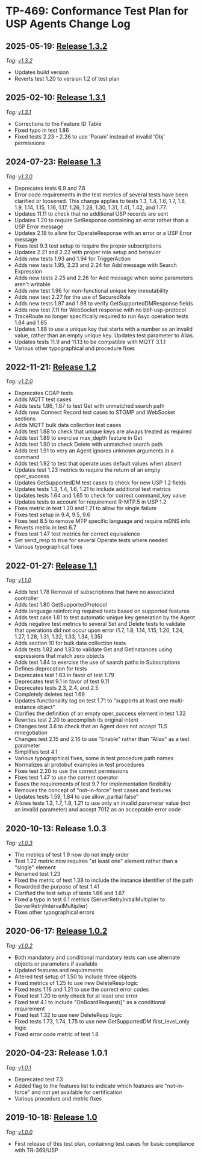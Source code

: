 <!-- do not edit! this file was created from PROJECT.yaml by project-parser.py -->

# TP-469: Conformance Test Plan for USP Agents Change Log

## 2025-05-19: [Release 1.3.2][TP-469 Amendment 3 Corrigendum 2]

*Tag: [v1.3.2]*

* Updates build version
* Reverts test 1.20 to version 1.2 of test plan

## 2025-02-10: [Release 1.3.1][TP-469 Amendment 3 Corrigendum 1]

*Tag: [v1.3.1]*

* Corrections to the Feature ID Table
* Fixed typo in test 1.86
* Fixed tests 2.23 - 2.26 to use 'Param' instead of invalid 'Obj' permissions

## 2024-07-23: [Release 1.3][TP-469 Amendment 3]

*Tag: [v1.3.0]*

* Deprecates tests 6.9 and 7.6
* Error code requirements in the test metrics of several tests have been clarified or loosened. This change applies to tests 1.3, 1.4, 1.6, 1.7, 1.8, 1.9, 1.14, 1.15, 1.16, 1.17, 1.26, 1.28, 1.30, 1.31, 1.41, 1.42, and 1.77.
* Updates 11.11 to check that no additional USP records are sent
* Updates 1.20 to require SetResponse containing an error rather than a USP Error message
* Updates 2.18 to allow for OperateResponse with an error or a USP Error message
* Fixes test 9.3 test setup to require the proper subscriptions
* Updates 2.21 and 2.22 with proper role setup and behavior
* Adds new tests 1.93 and 1.94 for TriggerAction
* Adds new tests 1.95, 2.23 and 2.24 for Add message with Search Expression
* Adds new tests 2.25 and 2.26 for Add message when some parameters aren't writable
* Adds new test 1.96 for non-functional unique key immutability
* Adds new test 2.27 for the use of SecuredRole
* Adds new tests 1.97 and 1.98 to verify GetSupportedDMResponse fields
* Adds new test 7.11 for WebSocket response with no bbf-usp-protocol
* TraceRoute no longer specifically required to run Asyc operation tests 1.64 and 1.65
* Updates 1.88 to use a unique key that starts with a number as an invalid value, rather than an empty unique key. Updates test parameter to Alias.
* Updates tests 11.9 and 11.13 to be compatible with MQTT 3.1.1
* Various other typographical and procedure fixes

## 2022-11-21: [Release 1.2][TP-469 Amendment 2]

*Tag: [v1.2.0]*

* Deprecates COAP tests
* Adds MQTT test cases
* Adds tests 1.86, 1.87 to test Get with unmatched search path
* Adds new Connect Record test cases to STOMP and WebSocket sections
* Adds MQTT bulk data collection test cases
* Adds test 1.88 to check that unique keys are always treated as required
* Adds test 1.89 to exercise max_depth feature in Get
* Adds test 1.90 to check Delete with unmatched search path
* Adds test 1.91 to very an Agent ignores unknown arguments in a command
* Adds test 1.92 to test that operate uses default values when absent
* Updates test 1.23 metrics to require the return of an empty oper_success
* Updates GetSupportedDM test cases to check for new USP 1.2 fields
* Updates tests 1.3, 1.4, 1.6, 1.21 to include additional test metrics
* Updates tests 1.64 and 1.65 to check for correct command_key value
* Updates tests to account for requirement R-MTP.5 in USP 1.2
* Fixes metric in test 1.20 and 1.21 to allow for single failure
* Fixes test setup in 9.4, 9.5, 9.6
* Fixes test 8.5 to remove MTP specific language and require mDNS info
* Reverts metric in test 6.7
* Fixes test 1.47 test metrics for correct equivalence
* Set send_resp to true for several Operate tests where needed
* Various typographical fixes

## 2022-01-27: [Release 1.1][TP-469 Amendment 1]

*Tag: [v1.1.0]*

* Adds test 1.78 Removal of subscriptions that have no associated
  controller
* Adds test 1.80 GetSupportedProtocol
* Adds language reinforcing required tests based on supported features
* Adds test case 1.81 to test automatic unique key generation by the
  Agent
* Adds negative test metrics to several Set and Delete tests to
  validate that operations did not occur upon error (1.7, 1.8, 1.14,
  1.15, 1.20, 1.24, 1.27, 1.28, 1.31, 1.32, 1.33, 1.34, 1.35)
* Adds section 10 for bulk data collection tests
* Adds tests 1.82 and 1.83 to validate Get and GetInstances using
  expressions that match zero objects
* Adds test 1.84 to exercise the use of search paths in Subscriptions
* Defines deprecation for tests
* Deprecates test 1.63 in favor of test 1.79
* Deprecates test 9.1 in favor of test 9.11
* Deprecates tests 2.3, 2.4, and 2.5
* Completely deletes test 1.69
* Updates functionality tag on test 1.71 to "supports at least one
  multi-instance object"
* Clarifies the definition of an empty oper_success element in test 1.32
* Rewrites test 2.20 to accomplish its original intent
* Changes test 3.6 to check that an Agent does not accept TLS
  renegotiation
* Changes test 2.15 and 2.16 to use "Enable" rather than "Alias" as a
  test parameter
* Simplifies test 4.1
* Various typographical fixes, some in test procedure path names
* Normalizes all protobuf examples in test procedures
* Fixes test 2.20 to use the correct permissions
* Fixes test 1.47 to use the correct operator
* Eases the requirements of test 9.7 for implementation flexibility
* Removes the concept of "not-in-force" test cases and features
* Updates tests 1.59, 1.84 to use allow_partial false"
* Allows tests 1.3, 1.7, 1.8, 1.21 to use only an invalid parameter
  value (not an invalid parameter) and accept 7012 as an acceptable
  error code

## 2020-10-13: Release 1.0.3

*Tag: [v1.0.3]*

* The metrics of test 1.9 now do not imply order
* Test 1.22 metric now requires "at least one" element rather than a
  "single" element
* Renamed test 1.23
* Fixed the metric of test 1.38 to include the instance identifier of
  the path
* Reworded the purpose of test 1.41
* Clarified the test setup of tests 1.66 and 1.67
* Fixed a typo in test 6.1 metrics (ServerRetryInitialMultiplier to
  ServerRetryIntervalMultiplier)
* Fixes other typographical errors

## 2020-06-17: [Release 1.0.2][TP-469 Corrigendum 2]

*Tag: [v1.0.2]*

* Both mandatory and conditional mandatory tests can use alternate
  objects or parameters if available
* Updated features and requirements
* Altered test setup of 1.50 to include three objects
* Fixed metrics of 1.25 to use new DeleteResp logic
* Fixed tests 1.16 and 1.21 to use the correct error codes
* Fixed test 1.20 to only check for at least one error
* Fixed test 4.1 to include "OnBoardRequest()" as a conditional
  requirement
* Fixed test 1.32 to use new DeleteResp logic
* Fixed tests 1.73, 1.74, 1.75 to use new GetSupportedDM
  first_level_only logic
* Fixed error code metric of test 1.8

## 2020-04-23: Release 1.0.1

*Tag: [v1.0.1]*

* Deprecated test 7.3
* Added flag to the features list to indicate which features are
  "not-in-force" and not yet available for certification
* Various procedure and metric fixes

## 2019-10-18: [Release 1.0][TP-469]

*Tag: [v1.0.0]*

* First release of this test plan, containing test cases for basic
  compliance with TR-369/USP

[TP-469]: https://www.broadband-forum.org/download/TP-469.pdf
[TP-469 Amendment 1]: https://www.broadband-forum.org/download/TP-469_Amendment-1.pdf
[TP-469 Amendment 2]: https://www.broadband-forum.org/download/TP-469_Amendment-2.pdf
[TP-469 Amendment 3]: https://www.broadband-forum.org/download/TP-469_Amendment-3.pdf
[TP-469 Amendment 3 Corrigendum 1]: https://www.broadband-forum.org/download/TP-469_Amendment-3_Corrigendum-1.pdf
[TP-469 Amendment 3 Corrigendum 2]: https://www.broadband-forum.org/download/TP-469_Amendment-3_Corrigendum-2.pdf
[TP-469 Corrigendum 2]: https://www.broadband-forum.org/download/TP-469_Corrigendum-2.pdf
[v1.0.0]: https://github.com/BroadbandForum/usp-test/releases/tag/v1.0.0
[v1.0.1]: https://github.com/BroadbandForum/usp-test/releases/tag/v1.0.1
[v1.0.2]: https://github.com/BroadbandForum/usp-test/releases/tag/v1.0.2
[v1.0.3]: https://github.com/BroadbandForum/usp-test/releases/tag/v1.0.3
[v1.1.0]: https://github.com/BroadbandForum/usp-test/releases/tag/v1.1.0
[v1.2.0]: https://github.com/BroadbandForum/usp-test/releases/tag/v1.2.0
[v1.3.0]: https://github.com/BroadbandForum/usp-test/releases/tag/v1.3.0
[v1.3.1]: https://github.com/BroadbandForum/usp-test/releases/tag/v1.3.1
[v1.3.2]: https://github.com/BroadbandForum/usp-test/releases/tag/v1.3.2
